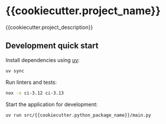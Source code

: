 # {{cookiecutter.project_name}}

{{cookiecutter.project_description}}

## Development quick start

Install dependencies using [uv](https://github.com/astral-sh/uv):

```bash
uv sync
```

Run linters and tests:

```bash
nox -s ci-3.12 ci-3.13
```

Start the application for development:

```bash
uv run src/{{cookiecutter.python_package_name}}/main.py
```
